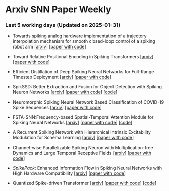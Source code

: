 # Arxiv SNN Paper Weekly


 ### **Last 5 working days (Updated on 2025-01-31)** 


- Towards spiking analog hardware implementation of a trajectory interpolation mechanism for smooth closed-loop control of a spiking robot arm [[arxiv](https://arxiv.org/abs/2501.17172)] [[paper with code](https://paperswithcode.com/paper/towards-spiking-analog-hardware)]

- Toward Relative Positional Encoding in Spiking Transformers [[arxiv](https://arxiv.org/abs/2501.16745)] [[paper with code](https://paperswithcode.com/paper/toward-relative-positional-encoding-in)]

- Efficient Distillation of Deep Spiking Neural Networks for Full-Range Timestep Deployment [[arxiv](https://arxiv.org/abs/2501.15925)] [[paper with code](https://paperswithcode.com/paper/efficient-distillation-of-deep-spiking-neural)]

- SpikSSD: Better Extraction and Fusion for Object Detection with Spiking Neuron Networks [[arxiv](https://arxiv.org/abs/2501.15151)] [[paper with code](https://paperswithcode.com/paper/spikssd-better-extraction-and-fusion-for)] [[code](https://github.com/yimeng-fan/spikssd)]

- Neuromorphic Spiking Neural Network Based Classification of COVID-19 Spike Sequences [[arxiv](https://arxiv.org/abs/2501.14746)] [[paper with code](https://paperswithcode.com/paper/neuromorphic-spiking-neural-network-based)]

- FSTA-SNN:Frequency-based Spatial-Temporal Attention Module for Spiking Neural Networks [[arxiv](https://arxiv.org/abs/2501.14744)] [[paper with code](https://paperswithcode.com/paper/fsta-snn-frequency-based-spatial-temporal)] [[code](https://github.com/yukairong/fsta-snn)]

- A Recurrent Spiking Network with Hierarchical Intrinsic Excitability Modulation for Schema Learning [[arxiv](https://arxiv.org/abs/2501.14539)] [[paper with code](https://paperswithcode.com/paper/a-recurrent-spiking-network-with-hierarchical)]

- Channel-wise Parallelizable Spiking Neuron with Multiplication-free Dynamics and Large Temporal Receptive Fields [[arxiv](https://arxiv.org/abs/2501.14490)] [[paper with code](https://paperswithcode.com/paper/channel-wise-parallelizable-spiking-neuron)]

- $SpikePack$: Enhanced Information Flow in Spiking Neural Networks with High Hardware Compatibility [[arxiv](https://arxiv.org/abs/2501.14484)] [[paper with code](https://paperswithcode.com/paper/spikepack-enhanced-information-flow-in)]

- Quantized Spike-driven Transformer [[arxiv](https://arxiv.org/abs/2501.13492)] [[paper with code](https://paperswithcode.com/paper/quantized-spike-driven-transformer)] [[code](https://github.com/bollossom/qsd-transformer)]

